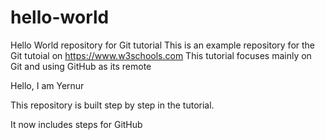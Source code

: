 # hello-world
Hello World repository for Git tutorial
This is an example repository for the Git tutoial on https://www.w3schools.com
This tutorial focuses mainly on Git and using GitHub as its remote

Hello, I am Yernur

This repository is built step by step in the tutorial.

It now includes steps for GitHub
